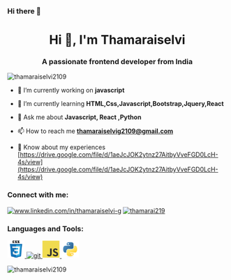 ### Hi there 👋

<h1 align="center">Hi 👋, I'm Thamaraiselvi</h1>
<h3 align="center">A passionate frontend developer from India</h3>

<p align="left"> <img src="https://komarev.com/ghpvc/?username=thamaraiselvi2109&label=Profile%20views&color=0e75b6&style=flat" alt="thamaraiselvi2109" /> </p>

- 🔭 I’m currently working on **javascript**

- 🌱 I’m currently learning **HTML,Css,Javascript,Bootstrap,Jquery,React**

- 💬 Ask me about **Javascript, React ,Python**

- 📫 How to reach me **thamaraiselvig2109@gmail.com**

- 📄 Know about my experiences [https://drive.google.com/file/d/1aeJcJOK2ytnz27AitbyVveFGD0LcH-4s/view](https://drive.google.com/file/d/1aeJcJOK2ytnz27AitbyVveFGD0LcH-4s/view)

<h3 align="left">Connect with me:</h3>
<p align="left">
<a href="https://linkedin.com/in/www.linkedin.com/in/thamaraiselvi-g" target="blank"><img align="center" src="https://raw.githubusercontent.com/rahuldkjain/github-profile-readme-generator/master/src/images/icons/Social/linked-in-alt.svg" alt="www.linkedin.com/in/thamaraiselvi-g" height="30" width="40" /></a>
<a href="https://www.codechef.com/users/thamarai219" target="blank"><img align="center" src="https://cdn.jsdelivr.net/npm/simple-icons@3.1.0/icons/codechef.svg" alt="thamarai219" height="30" width="40" /></a>
</p>

<h3 align="left">Languages and Tools:</h3>
<p align="left"> <a href="https://www.w3schools.com/css/" target="_blank" rel="noreferrer"> <img src="https://raw.githubusercontent.com/devicons/devicon/master/icons/css3/css3-original-wordmark.svg" alt="css3" width="40" height="40"/> </a> <a href="https://git-scm.com/" target="_blank" rel="noreferrer"> <img src="https://www.vectorlogo.zone/logos/git-scm/git-scm-icon.svg" alt="git" width="40" height="40"/> </a> <a href="https://developer.mozilla.org/en-US/docs/Web/JavaScript" target="_blank" rel="noreferrer"> <img src="https://raw.githubusercontent.com/devicons/devicon/master/icons/javascript/javascript-original.svg" alt="javascript" width="40" height="40"/> </a> <a href="https://www.python.org" target="_blank" rel="noreferrer"> <img src="https://raw.githubusercontent.com/devicons/devicon/master/icons/python/python-original.svg" alt="python" width="40" height="40"/> </a> </p>

<p><img align="center" src="https://github-readme-streak-stats.herokuapp.com/?user=thamaraiselvi2109&" alt="thamaraiselvi2109" /></p>
